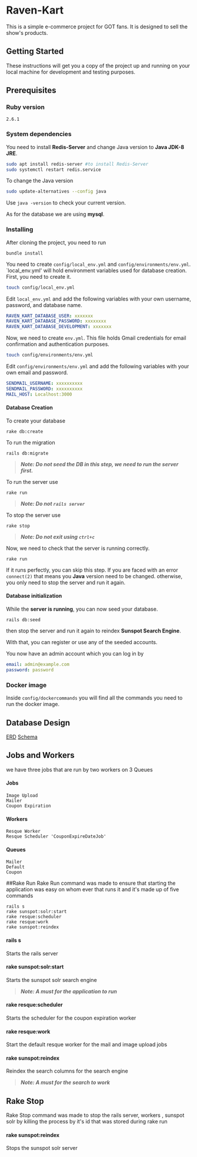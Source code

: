  # Raven-Kart 

This is a simple e-commerce project for GOT fans. It is designed to sell the show's products.

## Getting Started

These instructions will get you a copy of the project up and running on your local machine for development and testing purposes.

## Prerequisites

### Ruby version 
```
2.6.1
```

### System dependencies

You need to install **Redis-Server** and change Java version to **Java JDK-8 JRE**.

``` bash
sudo apt install redis-server #to install Redis-Server
sudo systemctl restart redis.service 
```
To change the Java version

```bash
sudo update-alternatives --config java
```
Use `java -version` to check your current version.


As for the database we are using **mysql**.
### Installing

After cloning the project, you need to run


```rails
bundle install
```
You need to create `config/local_env.yml` and `config/environments/env.yml`. 
 `local_env.yml' will hold environment variables used for database creation.
First, you need to create it.
```bash
touch config/local_env.yml
```
Edit `local_env.yml` and add the following variables with your own username, password, and database name.
```yml
RAVEN_KART_DATABASE_USER: xxxxxxx
RAVEN_KART_DATABASE_PASSWORD: xxxxxxxx
RAVEN_KART_DATABASE_DEVELOPMENT: xxxxxxx
```
Now, we need to create `env.yml`. This file holds Gmail credentials for email confirmation and authentication purposes.  
```bash
touch config/environments/env.yml
```
Edit `config/environments/env.yml` and add the following variables with your own email and password.
```yml
SENDMAIL_USERNAME: xxxxxxxxxx
SENDMAIL_PASSWORD: xxxxxxxxxx
MAIL_HOST: Localhost:3000
```
#### Database Creation
To create your database
 
```rails
rake db:create
```
To run the migration
```rails
rails db:migrate
```
>**_Note: Do not seed the DB in this step, we need to run the server first._**

To run the server use
```rails
rake run
```
>**_Note: Do not `rails server`_**

To stop the server use
```rails
rake stop
```
>**_Note: Do not exit using `ctrl+c`_**

Now, we need to check that the server is running correctly.
```rails
rake run
```
If it runs perfectly, you can skip this step.
If you are faced with an error `connect(2)` that means you **Java** version need to be changed. 
otherwise, you only need to stop the server and run it again.

#### Database initialization
While the **server is running**, you can now seed your database.
```rails
rails db:seed
``` 
then stop the server and run it again to reindex **Sunspot Search Engine**.

With that, you can register or use any of the seeded accounts.

You now have an admin account which you can log in by
```yml
email: admin@example.com
password: password
```
### Docker image
Inside `config/dockercommands` you will find all the commands you need to run the docker image.

## Database Design
[ERD](Simple-ecommerce.jpeg)
[Schema](Schema.pdf)

## Jobs and Workers

we have three jobs that are run by two workers on 3 Queues
#### Jobs
```jobs
Image Upload
Mailer
Coupon Expiration
```
#### Workers
```workers
Resque Worker
Resque Scheduler 'CouponExpireDateJob'
```

#### Queues
```queues
Mailer
Default
Coupon
```


##Rake Run
Rake Run command was made to ensure that starting the application was easy
on whom ever that runs it and it's made up of five commands

```run
rails s
rake sunspot:solr:start
rake resque:scheduler 
rake resque:work
rake sunspot:reindex
```
#### rails s
Starts the rails server

#### rake sunspot:solr:start
Starts the sunspot solr search engine

>**_Note: A must for the application to run_**

#### rake resque:scheduler 
Starts the scheduler for the coupon expiration worker

#### rake resque:work
Start the default resque worker for the mail and image upload jobs

#### rake sunspot:reindex
Reindex the search columns for the search engine
>**_Note: A must for the search to work_**

## Rake Stop
Rake Stop command was made to stop the rails server, workers , sunspot solr
by killing the process by it's id that was stored during rake run

#### rake sunspot:reindex
Stops the sunspot solr server




